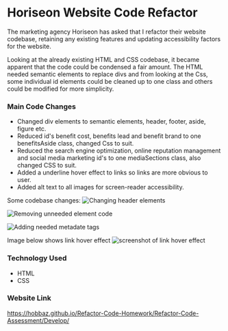 # Horiseon Website Code Refactor

The marketing agency Horiseon has asked that I refactor their website codebase, retaining any existing features and updating accessibility factors for the website.

Looking at the already existing HTML and CSS codebase, it became apparent that the code could be condensed a fair amount. The HTML needed semantic elements to replace divs and from looking at the Css, some individual id elements could be cleaned up to one class and others could be modified for more simplicity.

### Main Code Changes
- Changed div elements to semantic elements, header, footer, aside, figure etc.
- Reduced id's benefit cost, benefits lead and benefit brand to one benefitsAside class, changed Css to suit.
- Reduced the search engine optimization, online reputation management and social media marketing id's to one mediaSections class, also changed    CSS to suit.
- Added a underline hover effect to links so links are more obvious to user.
- Added alt text to all images for screen-reader accessibility.

Some codebase changes:
![Changing header elements](https://github.com/HobbaZ/Refactor-Code-Homework/blob/main/Refactor-Code-Assessment/Develop/assets/images/code-refactor1.PNG)

![Removing unneeded element code](https://github.com/HobbaZ/Refactor-Code-Homework/blob/main/Refactor-Code-Assessment/Develop/assets/images/code-refactor2.PNG)

![Adding needed metadate tags](https://github.com/HobbaZ/Refactor-Code-Homework/blob/main/Refactor-Code-Assessment/Develop/assets/images/code-refactor3.PNG)

Image below shows link hover effect
![screenshot of link hover effect](https://github.com/HobbaZ/Refactor-Code-Homework/blob/main/Refactor-Code-Assessment/Develop/assets/images/Horiseon-link-hover.png)

### Technology Used
- HTML
- CSS


### Website Link
https://hobbaz.github.io/Refactor-Code-Homework/Refactor-Code-Assessment/Develop/
